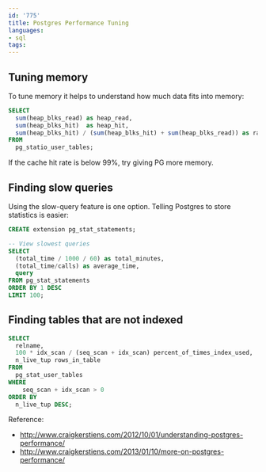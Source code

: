 ```yaml
---
id: '775'
title: Postgres Performance Tuning
languages:
- sql
tags:
---
```

## Tuning memory

To tune memory it helps to understand how much data fits into memory:

```sql
SELECT 
  sum(heap_blks_read) as heap_read,
  sum(heap_blks_hit)  as heap_hit,
  sum(heap_blks_hit) / (sum(heap_blks_hit) + sum(heap_blks_read)) as ratio
FROM 
  pg_statio_user_tables;
```

If the cache hit rate is below 99%, try giving PG more memory.

## Finding slow queries

Using the slow-query feature is one option. Telling Postgres to store statistics is easier:

```sql
CREATE extension pg_stat_statements;

-- View slowest queries
SELECT 
  (total_time / 1000 / 60) as total_minutes, 
  (total_time/calls) as average_time, 
  query 
FROM pg_stat_statements 
ORDER BY 1 DESC 
LIMIT 100;
```

## Finding tables that are not indexed

```sql
SELECT 
  relname, 
  100 * idx_scan / (seq_scan + idx_scan) percent_of_times_index_used, 
  n_live_tup rows_in_table
FROM 
  pg_stat_user_tables
WHERE 
    seq_scan + idx_scan > 0 
ORDER BY 
  n_live_tup DESC;
```

Reference:
- http://www.craigkerstiens.com/2012/10/01/understanding-postgres-performance/
- http://www.craigkerstiens.com/2013/01/10/more-on-postgres-performance/
